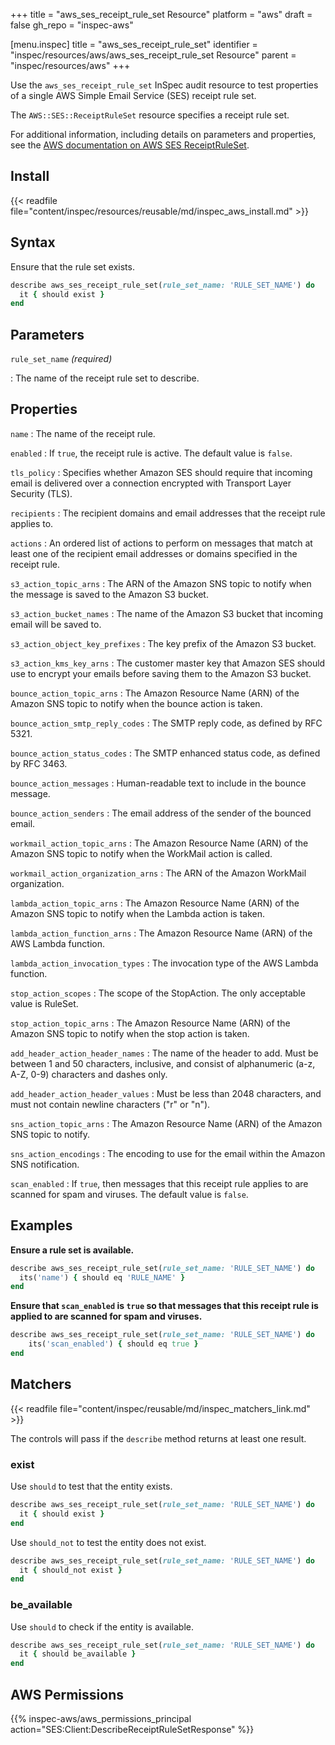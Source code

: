 +++
title = "aws_ses_receipt_rule_set Resource"
platform = "aws"
draft = false
gh_repo = "inspec-aws"

[menu.inspec]
title = "aws_ses_receipt_rule_set"
identifier = "inspec/resources/aws/aws_ses_receipt_rule_set Resource"
parent = "inspec/resources/aws"
+++

Use the `aws_ses_receipt_rule_set` InSpec audit resource to test properties of a single AWS Simple Email Service (SES) receipt rule set.

The `AWS::SES::ReceiptRuleSet` resource specifies a receipt rule set.

For additional information, including details on parameters and properties, see the [AWS documentation on AWS SES ReceiptRuleSet](https://docs.aws.amazon.com/AWSCloudFormation/latest/UserGuide/aws-resource-ses-receiptruleset.html).

## Install

{{< readfile file="content/inspec/resources/reusable/md/inspec_aws_install.md" >}}

## Syntax

Ensure that the rule set exists.

```ruby
describe aws_ses_receipt_rule_set(rule_set_name: 'RULE_SET_NAME') do
  it { should exist }
end
```

## Parameters

`rule_set_name` _(required)_

: The name of the receipt rule set to describe.

## Properties

`name`
: The name of the receipt rule.

`enabled`
: If `true`, the receipt rule is active. The default value is `false`.

`tls_policy`
: Specifies whether Amazon SES should require that incoming email is delivered over a connection encrypted with Transport Layer Security (TLS).

`recipients`
: The recipient domains and email addresses that the receipt rule applies to.

`actions`
: An ordered list of actions to perform on messages that match at least one of the recipient email addresses or domains specified in the receipt rule.

`s3_action_topic_arns`
: The ARN of the Amazon SNS topic to notify when the message is saved to the Amazon S3 bucket.

`s3_action_bucket_names`
: The name of the Amazon S3 bucket that incoming email will be saved to.

`s3_action_object_key_prefixes`
: The key prefix of the Amazon S3 bucket.

`s3_action_kms_key_arns`
: The customer master key that Amazon SES should use to encrypt your emails before saving them to the Amazon S3 bucket.

`bounce_action_topic_arns`
: The Amazon Resource Name (ARN) of the Amazon SNS topic to notify when the bounce action is taken.

`bounce_action_smtp_reply_codes`
: The SMTP reply code, as defined by RFC 5321.

`bounce_action_status_codes`
: The SMTP enhanced status code, as defined by RFC 3463.

`bounce_action_messages`
: Human-readable text to include in the bounce message.

`bounce_action_senders`
: The email address of the sender of the bounced email.

`workmail_action_topic_arns`
: The Amazon Resource Name (ARN) of the Amazon SNS topic to notify when the WorkMail action is called.

`workmail_action_organization_arns`
: The ARN of the Amazon WorkMail organization.

`lambda_action_topic_arns`
: The Amazon Resource Name (ARN) of the Amazon SNS topic to notify when the Lambda action is taken.

`lambda_action_function_arns`
: The Amazon Resource Name (ARN) of the AWS Lambda function.

`lambda_action_invocation_types`
: The invocation type of the AWS Lambda function.

`stop_action_scopes`
: The scope of the StopAction. The only acceptable value is RuleSet.

`stop_action_topic_arns`
: The Amazon Resource Name (ARN) of the Amazon SNS topic to notify when the stop action is taken.

`add_header_action_header_names`
: The name of the header to add. Must be between 1 and 50 characters, inclusive, and consist of alphanumeric (a-z, A-Z, 0-9) characters and dashes only.

`add_header_action_header_values`
: Must be less than 2048 characters, and must not contain newline characters ("r" or "n").

`sns_action_topic_arns`
: The Amazon Resource Name (ARN) of the Amazon SNS topic to notify.

`sns_action_encodings`
: The encoding to use for the email within the Amazon SNS notification.

`scan_enabled`
: If `true`, then messages that this receipt rule applies to are scanned for spam and viruses. The default value is `false`.

## Examples

**Ensure a rule set is available.**

```ruby
describe aws_ses_receipt_rule_set(rule_set_name: 'RULE_SET_NAME') do
  its('name') { should eq 'RULE_NAME' }
end
```

**Ensure that `scan_enabled` is `true` so that messages that this receipt rule is applied to are scanned for spam and viruses.**

```ruby
describe aws_ses_receipt_rule_set(rule_set_name: 'RULE_SET_NAME') do
    its('scan_enabled') { should eq true }
end
```

## Matchers

{{< readfile file="content/inspec/reusable/md/inspec_matchers_link.md" >}}

The controls will pass if the `describe` method returns at least one result.

### exist

Use `should` to test that the entity exists.

```ruby
describe aws_ses_receipt_rule_set(rule_set_name: 'RULE_SET_NAME') do
  it { should exist }
end
```

Use `should_not` to test the entity does not exist.

```ruby
describe aws_ses_receipt_rule_set(rule_set_name: 'RULE_SET_NAME') do
  it { should_not exist }
end
```

### be_available

Use `should` to check if the entity is available.

```ruby
describe aws_ses_receipt_rule_set(rule_set_name: 'RULE_SET_NAME') do
  it { should be_available }
end
```

## AWS Permissions

{{% inspec-aws/aws_permissions_principal action="SES:Client:DescribeReceiptRuleSetResponse" %}}
